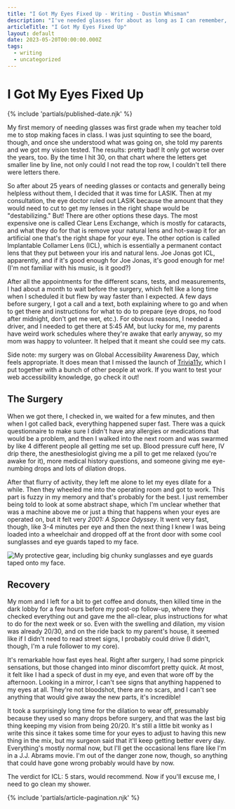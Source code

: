 ```yaml
---
title: "I Got My Eyes Fixed Up - Writing - Dustin Whisman"
description: "I've needed glasses for about as long as I can remember, so I finally went through with a semi-permanent fix for my terrible, terrible vision."
articleTitle: "I Got My Eyes Fixed Up"
layout: default
date: 2023-05-20T00:00:00.000Z
tags:
  - writing
  - uncategorized
---
```


# I Got My Eyes Fixed Up

{% include 'partials/published-date.njk' %}

My first memory of needing glasses was first grade when my teacher told me to stop making faces in class. I was just squinting to see the board, though, and once she understood what was going on, she told my parents and we got my vision tested. The results: pretty bad! It only got worse over the years, too. By the time I hit 30, on that chart where the letters get smaller line by line, not only could I not read the top row, I couldn't tell there were letters there.

So after about 25 years of needing glasses or contacts and generally being helpless without them, I decided that it was time for LASIK. Then at my consultation, the eye doctor ruled out LASIK because the amount that they would need to cut to get my lenses in the right shape would be "destabilizing." But! There are other options these days. The most expensive one is called Clear Lens Exchange, which is mostly for cataracts, and what they do for that is remove your natural lens and hot-swap it for an artificial one that's the right shape for your eye. The other option is called Implantable Collamer Lens (ICL), which is essentially a permanent contact lens that they put between your iris and natural lens. Joe Jonas got ICL, apparently, and if it's good enough for Joe Jonas, it's good enough for me! (I'm not familiar with his music, is it good?)

After all the appointments for the different scans, tests, and measurements, I had about a month to wait before the surgery, which felt like a long time when I scheduled it but flew by way faster than I expected. A few days before surgery, I got a call and a text, both explaining where to go and when to get there and instructions for what to do to prepare (eye drops, no food after midnight, don't get me wet, etc.). For obvious reasons, I needed a driver, and I needed to get there at 5:45 AM, but lucky for me, my parents have weird work schedules where they're awake that early anyway, so my mom was happy to volunteer. It helped that it meant she could see my cats.

Side note: my surgery was on Global Accessibility Awareness Day, which feels appropriate. It does mean that I missed the launch of [Trivia11y](https://trivia11y.com), which I put together with a bunch of other people at work. If you want to test your web accessibility knowledge, go check it out!

## The Surgery

When we got there, I checked in, we waited for a few minutes, and then when I got called back, everything happened super fast. There was a quick questionnaire to make sure I didn't have any allergies or medications that would be a problem, and then I walked into the next room and was swarmed by like 4 different people all getting me set up. Blood pressure cuff here, IV drip there, the anesthesiologist giving me a pill to get me relaxed (you're awake for it), more medical history questions, and someone giving me eye-numbing drops and lots of dilation drops.

After that flurry of activity, they left me alone to let my eyes dilate for a while. Then they wheeled me into the operating room and got to work. This part is fuzzy in my memory and that's probably for the best. I just remember being told to look at some abstract shape, which I'm unclear whether that was a machine above me or just a thing that happens when your eyes are operated on, but it felt very _2001: A Space Odyssey_. It went very fast, though, like 3-4 minutes per eye and then the next thing I knew I was being loaded into a wheelchair and dropped off at the front door with some cool sunglasses and eye guards taped to my face.

![My protective gear, including big chunky sunglasses and eye guards taped onto my face.](/images/real-cool-dude.jpg)

## Recovery

My mom and I left for a bit to get coffee and donuts, then killed time in the dark lobby for a few hours before my post-op follow-up, where they checked everything out and gave me the all-clear, plus instructions for what to do for the next week or so. Even with the swelling and dilation, my vision was already 20/30, and on the ride back to my parent's house, it seemed like if I didn't need to read street signs, I probably could drive (I didn't, though, I'm a rule follower to my core).

It's remarkable how fast eyes heal. Right after surgery, I had some pinprick sensations, but those changed into minor discomfort pretty quick. At most, it felt like I had a speck of dust in my eye, and even that wore off by the afternoon. Looking in a mirror, I can't see signs that anything happened to my eyes at all. They're not bloodshot, there are no scars, and I can't see anything that would give away the new parts, it's incredible!

It took a surprisingly long time for the dilation to wear off, presumably because they used so many drops before surgery, and that was the last big thing keeping my vision from being 20/20. It's still a little bit wonky as I write this since it takes some time for your eyes to adjust to having this new thing in the mix, but my surgeon said that it'll keep getting better every day. Everything's mostly normal now, but I'll get the occasional lens flare like I'm in a J.J. Abrams movie. I'm out of the danger zone now, though, so anything that could have gone wrong probably would have by now.

The verdict for ICL: 5 stars, would recommend. Now if you'll excuse me, I need to go clean my shower.

{% include 'partials/article-pagination.njk' %}
